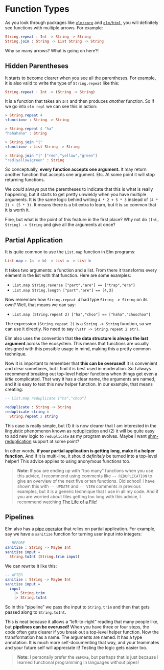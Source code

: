 # Function Types

As you look through packages like [`elm/core`][core] and [`elm/html`][html], you will definitely see functions with multiple arrows. For example:

```elm
String.repeat : Int -> String -> String
String.join : String -> List String -> String
```

Why so many arrows? What is going on here?!

[core]: https://package.elm-lang.org/packages/elm/core/latest/
[html]: https://package.elm-lang.org/packages/elm/html/latest/


## Hidden Parentheses

It starts to become clearer when you see all the parentheses. For example, it is also valid to write the type of `String.repeat` like this:

```elm
String.repeat : Int -> (String -> String)
```

It is a function that takes an `Int` and then produces _another_ function. So if we go into `elm repl` we can see this in action:

```elm
> String.repeat 4
<function> : String -> String

> String.repeat 4 "ha"
"hahahaha" : String

> String.join "|"
<function> : List String -> String

> String.join "|" ["red","yellow","green"]
"red|yellow|green" : String
```

So conceptually, **every function accepts one argument.** It may return another function that accepts one argument. Etc. At some point it will stop returning functions.

We _could_ always put the parentheses to indicate that this is what is really happening, but it starts to get pretty unwieldy when you have multiple arguments. It is the same logic behind writing `4 * 2 + 5 * 3` instead of `(4 * 2) + (5 * 3)`. It means there is a bit extra to learn, but it is so common that it is worth it.

Fine, but what is the point of this feature in the first place? Why not do `(Int, String) -> String` and give all the arguments at once?


## Partial Application

It is quite common to use the `List.map` function in Elm programs:

```elm
List.map : (a -> b) -> List a -> List b
```

It takes two arguments: a function and a list. From there it transforms every element in the list with that function. Here are some examples:

- `List.map String.reverse ["part","are"] == ["trap","era"]`
- `List.map String.length ["part","are"] == [4,3]`

Now remember how `String.repeat 4` had type `String -> String` on its own? Well, that means we can say:

- `List.map (String.repeat 2) ["ha","choo"] == ["haha","choochoo"]`

The expression `(String.repeat 2)` is a `String -> String` function, so we can use it directly. No need to say `(\str -> String.repeat 2 str)`.

Elm also uses the convention that **the data structure is always the last argument** across the ecosystem. This means that functions are usually designed with this possible usage in mind, making this a pretty common technique.

Now it is important to remember that **this can be overused!** It is convenient and clear sometimes, but I find it is best used in moderation. So I always recommend breaking out top-level helper functions when things get even a _little_ complicated. That way it has a clear name, the arguments are named, and it is easy to test this new helper function. In our example, that means creating:

```elm
-- List.map reduplicate ["ha","choo"]

reduplicate : String -> String
reduplicate string =
  String.repeat 2 string
```

This case is really simple, but (1) it is now clearer that I am interested in the linguistic phenomenon known as [reduplication](https://en.wikipedia.org/wiki/Reduplication) and (2) it will be quite easy to add new logic to `reduplicate` as my program evolves. Maybe I want [shm-reduplication](https://en.wikipedia.org/wiki/Shm-reduplication) support at some point?

In other words, **if your partial application is getting long, make it a helper function.** And if it is multi-line, it should _definitely_ be turned into a top-level helper! This advice applies to using anonymous functions too.

> **Note:** If you are ending up with “too many” functions when you use this advice, I recommend using comments like `-- REDUPLICATION` to give an overview of the next five or ten functions. Old school! I have shown this with `-- UPDATE` and `-- VIEW` comments in previous examples, but it is a generic technique that I use in all my code. And if you are worried about files getting too long with this advice, I recommend watching [The Life of a File](https://youtu.be/XpDsk374LDE)!


## Pipelines

Elm also has a [pipe operator][pipe] that relies on partial application. For example, say we have a `sanitize` function for turning user input into integers:

```elm
-- BEFORE
sanitize : String -> Maybe Int
sanitize input =
  String.toInt (String.trim input)
```

We can rewrite it like this:

```elm
-- AFTER
sanitize : String -> Maybe Int
sanitize input =
  input
    |> String.trim
    |> String.toInt
```

So in this “pipeline” we pass the input to `String.trim` and then that gets passed along to `String.toInt`.

This is neat because it allows a “left-to-right” reading that many people like, but **pipelines can be overused!** When you have three or four steps, the code often gets clearer if you break out a top-level helper function. Now the transformation has a name. The arguments are named. It has a type annotation. It is much more self-documenting that way, and your teammates and your future self will appreciate it! Testing the logic gets easier too.

> **Note:** I personally prefer the `BEFORE`, but perhaps that is just because I learned functional programming in languages without pipes!

[pipe]: https://package.elm-lang.org/packages/elm/core/latest/Basics#|&gt;

